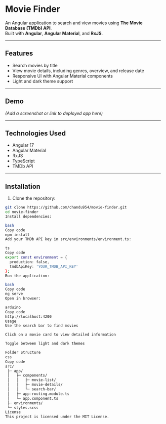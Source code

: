 # Movie Finder

An Angular application to search and view movies using **The Movie Database (TMDb) API**.  
Built with **Angular**, **Angular Material**, and **RxJS**.

---

## Features

- Search movies by title
- View movie details, including genres, overview, and release date
- Responsive UI with Angular Material components
- Light and dark theme support

---

## Demo

*(Add a screenshot or link to deployed app here)*

---

## Technologies Used

- Angular 17
- Angular Material
- RxJS
- TypeScript
- TMDb API

---

## Installation

1. Clone the repository:

```bash
git clone https://github.com/chandu954/movie-finder.git
cd movie-finder
Install dependencies:

bash
Copy code
npm install
Add your TMDb API key in src/environments/environment.ts:

ts
Copy code
export const environment = {
  production: false,
  tmdbApiKey: 'YOUR_TMDB_API_KEY'
};
Run the application:

bash
Copy code
ng serve
Open in browser:

arduino
Copy code
http://localhost:4200
Usage
Use the search bar to find movies

Click on a movie card to view detailed information

Toggle between light and dark themes

Folder Structure
css
Copy code
src/
 ├─ app/
 │   ├─ components/
 │   │   ├─ movie-list/
 │   │   ├─ movie-details/
 │   │   └─ search-bar/
 │   ├─ app-routing.module.ts
 │   └─ app.component.ts
 ├─ environments/
 └─ styles.scss
License
This project is licensed under the MIT License.
